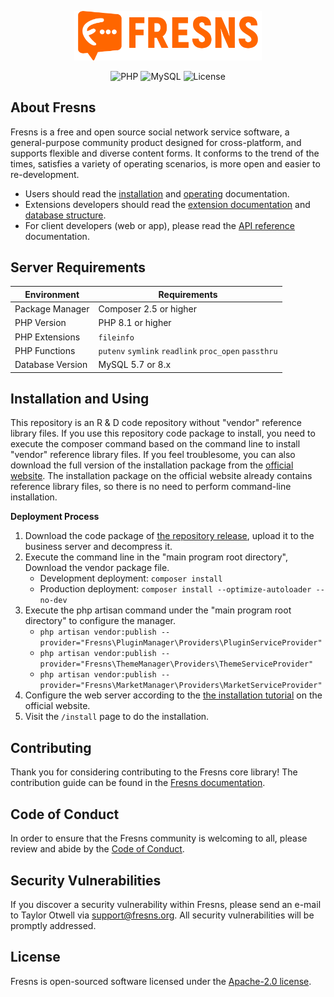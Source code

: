 <p align="center"><a href="https://fresns.org" target="_blank"><img src="https://raw.githubusercontent.com/fresns/docs/main/images/Fresns-Logo(orange).png" width="300"></a></p>

<p align="center">
<img src="https://img.shields.io/badge/PHP-%5E8.1-green" alt="PHP">
<img src="https://img.shields.io/badge/MySQL-%5E5.7%7C%5E8.0-orange" alt="MySQL">
<img src="https://img.shields.io/badge/License-Apache--2.0-blue" alt="License">
</p>

## About Fresns

Fresns is a free and open source social network service software, a general-purpose community product designed for cross-platform, and supports flexible and diverse content forms. It conforms to the trend of the times, satisfies a variety of operating scenarios, is more open and easier to re-development.

- Users should read the [installation](https://fresns.org/guide/install.html) and [operating](https://fresns.org/guide/operating.html) documentation.
- Extensions developers should read the [extension documentation](https://fresns.org/extensions/) and [database structure](https://fresns.org/database/).
- For client developers (web or app), please read the [API reference](https://fresns.org/api/) documentation.

## Server Requirements

| Environment | Requirements |
| --- | --- |
| Package Manager | Composer 2.5 or higher |
| PHP Version | PHP 8.1 or higher |
| PHP Extensions | `fileinfo` |
| PHP Functions | `putenv` `symlink` `readlink` `proc_open` `passthru` |
| Database Version | MySQL 5.7 or 8.x |

## Installation and Using

This repository is an R & D code repository without "vendor" reference library files. If you use this repository code package to install, you need to execute the composer command based on the command line to install "vendor" reference library files. If you feel troublesome, you can also download the full version of the installation package from the [official website](https://fresns.org/guide/install.html). The installation package on the official website already contains reference library files, so there is no need to perform command-line installation.

**Deployment Process**

1. Download the code package of [the repository release](https://github.com/fresns/fresns/releases), upload it to the business server and decompress it.
2. Execute the command line in the "main program root directory", Download the vendor package file.
    - Development deployment: `composer install`
    - Production deployment: `composer install --optimize-autoloader --no-dev`
3. Execute the php artisan command under the "main program root directory" to configure the manager.
    - `php artisan vendor:publish --provider="Fresns\PluginManager\Providers\PluginServiceProvider"`
    - `php artisan vendor:publish --provider="Fresns\ThemeManager\Providers\ThemeServiceProvider"`
    - `php artisan vendor:publish --provider="Fresns\MarketManager\Providers\MarketServiceProvider"`
4. Configure the web server according to the [the installation tutorial](https://fresns.org/guide/install.html) on the official website.
5. Visit the `/install` page to do the installation.

## Contributing

Thank you for considering contributing to the Fresns core library! The contribution guide can be found in the [Fresns documentation](https://fresns.org/community/join.html).

## Code of Conduct

In order to ensure that the Fresns community is welcoming to all, please review and abide by the [Code of Conduct](https://fresns.org/community/join.html#code-of-conduct).

## Security Vulnerabilities

If you discover a security vulnerability within Fresns, please send an e-mail to Taylor Otwell via [support@fresns.org](mailto:support@fresns.org). All security vulnerabilities will be promptly addressed.

## License

Fresns is open-sourced software licensed under the [Apache-2.0 license](https://github.com/fresns/fresns/blob/main/LICENSE).
